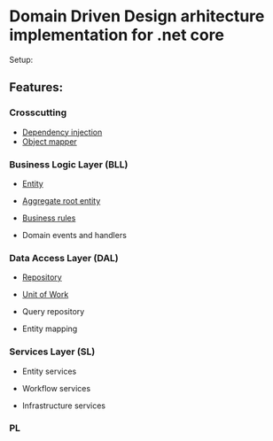 # Domain Driven Design arhitecture implementation for .net core 

Setup:

## Features:

### Crosscutting

- [Dependency injection][1]
- [Object mapper][2]

### Business Logic Layer (BLL)

- [Entity][4]

- [Aggregate root entity][4]

- [Business rules][5]

- Domain events and handlers

### Data Access Layer (DAL)

- [Repository][3]

- [Unit of Work][3]

- Query repository

- Entity mapping

### Services Layer (SL)

- Entity services

- Workflow services

- Infrastructure services

### PL

[1]: https://github.com/Alexander-Shein/DddCore/blob/net-core/Src/Crosscutting/DddCore.Contracts.Crosscutting/DependencyInjection/README.md
[2]: https://github.com/Alexander-Shein/DddCore/blob/net-core/Src/Crosscutting/DddCore.Contracts.Crosscutting/ObjectMapper/README.md
[3]: https://github.com/Alexander-Shein/DddCore/blob/net-core/Src/DAL/DddCore.Contracts.Dal/DomainStack/README.md
[4]: https://github.com/Alexander-Shein/DddCore/blob/net-core/Src/BLL/DddCore.Contracts.Domain/Entities/README.md
[5]: https://github.com/Alexander-Shein/DddCore/blob/net-core/Src/BLL/DddCore.Contracts.Domain/Entities/BusinessRules/README.md

